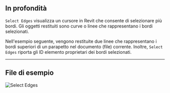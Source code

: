 ## In profondità

`Select Edges` visualizza un cursore in Revit che consente di selezionare più bordi. Gli oggetti restituiti sono curve o linee che rappresentano i bordi selezionati.

Nell'esempio seguente, vengono restituite due linee che rappresentano i bordi superiori di un parapetto nel documento (file) corrente. Inoltre, `Select Edges` riporta gli ID elemento proprietari dei bordi selezionati.

___
## File di esempio

![Select Edges](./Dynamo.Nodes.SelectEdges_img.jpg)
